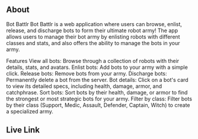 ## About

Bot Battlr
Bot Battlr is a web application where users can browse, enlist, release, and discharge bots to form their ultimate robot army! The app allows users to manage their bot army by enlisting robots with different classes and stats, and also offers the ability to manage the bots in your army.

Features
View all bots: Browse through a collection of robots with their details, stats, and avatars.
Enlist bots: Add bots to your army with a simple click.
Release bots: Remove bots from your army.
Discharge bots: Permanently delete a bot from the server.
Bot details: Click on a bot's card to view its detailed specs, including health, damage, armor, and catchphrase.
Sort bots: Sort bots by their health, damage, or armor to find the strongest or most strategic bots for your army.
Filter by class: Filter bots by their class (Support, Medic, Assault, Defender, Captain, Witch) to create a specialized army.
## Live Link
